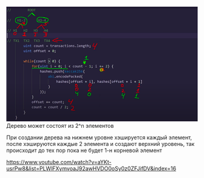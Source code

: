 ![img.png](inform/img.png)
Дерево может состоят из 2^n элементов

При создании дерева на нижнем уровне хэшируется каждый элемент, после 
хэшируются каждые 2 элемента и создают верхний уровень,
так происходит до тех пор пока не будет 1-н корневой элемент

https://www.youtube.com/watch?v=aYKt-usrPw8&list=PLWlFXymvoaJ92awHVDO0oSy0z0ZFJifDV&index=16